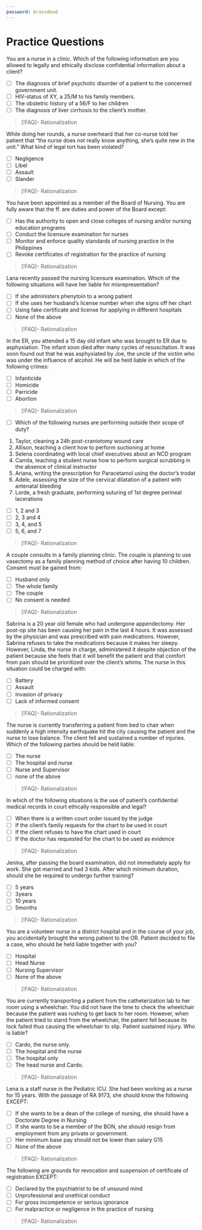 ```yaml
---
password: braindead
---
```

# Practice Questions
You are a nurse in a clinic. Which of the following information are you allowed to legally and ethically disclose confidential information about a client?
- [ ] The diagnosis of brief psychotic disorder of a patient to the concerned government unit.
- [ ] HIV-status of XY, a 25/M to his family members.
- [ ] The obstetric history of a 56/F to her children
- [ ] The diagnosis of liver cirrhosis to the client’s mother.
>[!FAQ]- Rationalization
>

While doing her rounds, a nurse overheard that her co-nurse told her patient that “the nurse does not really know anything, she’s quite new in the unit.” What kind of legal tort has been violated?
- [ ] Negligence
- [ ] Libel
- [ ] Assault
- [ ] Slander
>[!FAQ]- Rationalization
>

You have been appointed as a member of the Board of Nursing. You are fully aware that the ff. are duties and power of the Board except:
- [ ] Has the authority to open and close colleges of nursing and/or nursing education programs
- [ ] Conduct the licensure examination for nurses
- [ ] Monitor and enforce quality standards of nursing practice in the Philippines
- [ ] Revoke certificates of registration for the practice of nursing
>[!FAQ]- Rationalization
>

Lana recently passed the nursing licensure examination. Which of the following situations will have her liable for misrepresentation?
- [ ] If she administers phenytoin to a wrong patient
- [ ] If she uses her husband’s license number when she signs off her chart
- [ ] Using fake certificate and license for applying in different hospitals
- [ ] None of the above
>[!FAQ]- Rationalization
>

In the ER, you attended a 15 day old infant who was brought to ER due to asphyxiation. The infant soon died after many cycles of resuscitation. It was soon found out that he was asphyxiated by Joe, the uncle of the victim who was under the influence of alcohol. He will be held liable in which of the following crimes:
- [ ] Infanticide
- [ ] Homicide
- [ ] Parricide
- [ ] Abortion
>[!FAQ]- Rationalization
>

- [ ] Which of the following nurses are performing outside their scope of duty?
1) Taylor, cleaning a 24h post-craniotomy wound care
2) Allison, teaching a client how to perform suctioning at home
3) Selena coordinating with local chief executives about an NCD program 
4) Camila, teaching a student nurse how to perform surgical scrubbing in the absence of clinical instructor
5) Ariana, writing the prescription for Paracetamol using the doctor’s trodat
6) Adele, assessing the size of the cervical dilatation of a patient with antenatal bleeding
7) Lorde, a fresh graduate, performing suturing of 1st degree perineal lacerations

- [ ] 1, 2 and 3
- [ ] 2, 3 and 4
- [ ] 3, 4, and 5
- [ ] 5, 6, and 7
>[!FAQ]- Rationalization
>

A couple consults in a family planning clinic. The couple is planning to use vasectomy as a family planning method of choice after having 10 children. Consent must be gained from:
- [ ] Husband only
- [ ] The whole family
- [ ] The couple
- [ ] No consent is needed
>[!FAQ]- Rationalization
>

Sabrina is a 20 year old female who had undergone appendectomy. Her post-op site has been causing her pain in the last 4 hours. It was assessed by the physician and was prescribed with pain medications. However, Sabrina refuses to take the medications because it makes her sleepy. However, Linda, the nurse in charge, administered it despite objection of the patient because she feels that it will benefit the patient and that comfort from pain should be prioritized over the client’s whims. The nurse in this situation could be charged with:
- [ ] Battery
- [ ] Assault
- [ ] Invasion of privacy
- [ ] Lack of informed consent
>[!FAQ]- Rationalization
>

The nurse is currently transferring a patient from bed to chair when suddenly a high intensity earthquake hit the city causing the patient and the nurse to lose balance. The client fell and sustained a number of injuries. Which of the following parties should be held liable:
- [ ] The nurse
- [ ] The hospital and nurse
- [ ] Nurse and Supervisor
- [ ] none of the above
>[!FAQ]- Rationalization
>

In which of the following situations is the use of patient’s confidential medical records in court ethically responsible and legal? 
- [ ] When there is a written court order issued by the judge
- [ ] If the client’s family requests for the chart to be used in court
- [ ] If the client refuses to have the chart used in court
- [ ] If the doctor has requested for the chart to be used as evidence
>[!FAQ]- Rationalization
>

Jenina, after passing the board examination, did not immediately apply for work. She got married and had 3 kids. After which minimum duration, should she be required to undergo further training? 
- [ ] 5 years
- [ ] 3years
- [ ] 10 years
- [ ] 5months
>[!FAQ]- Rationalization
>

You are a volunteer nurse in a district hospital and in the course of your job, you accidentally brought the wrong patient to the OR. Patient decided to file a case, who should be held liable together with you?
- [ ] Hospital
- [ ] Head Nurse
- [ ] Nursing Supervisor
- [ ] None of the above
>[!FAQ]- Rationalization
>

You are currently transporting a patient from the catheterization lab to her room using a wheelchair. You did not have the time to check the wheelchair because the patient was rushing to get back to her room. However, when the patient tried to stand from the wheelchair, the patient fell because its lock failed thus causing the wheelchair to slip. Patient sustained injury. Who is liable?
- [ ] Cardo, the nurse only.
- [ ] The hospital and the nurse
- [ ] The hospital only
- [ ] The head nurse and Cardo.
>[!FAQ]- Rationalization
>

Lena is a staff nurse in the Pediatric ICU. She had been working as a nurse for 15 years. With the passage of RA 9173, she should know the following EXCEPT:
- [ ] If she wants to be a dean of the college of nursing, she should have a Doctorate Degree in Nursing
- [ ] If she wants to be a member of the BON, she should resign from employment from any private or government.
- [ ] Her minimum base pay should not be lower than salary G15
- [ ] None of the above
>[!FAQ]- Rationalization
>

The following are grounds for revocation and suspension of certificate of registration EXCEPT:
- [ ] Declared by the psychiatrist to be of unsound mind
- [ ] Unprofessional and unethical conduct
- [ ] For gross incompetence or serious ignorance
- [ ] For malpractice or negligence in the practice of nursing
>[!FAQ]- Rationalization
>
